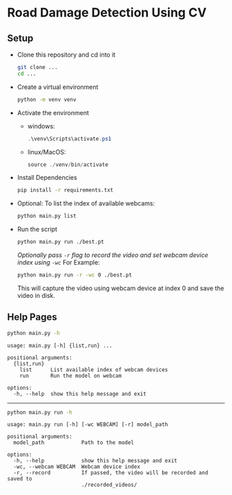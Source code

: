 # Road Damage Detection Using CV

## Setup

- Clone this repository and cd into it
    ```bash
    git clone ... 
    cd ...
    ```

-  Create a virtual environment
    ```bash
    python -m venv venv
    ```
-  Activate the environment
    * windows:
        ```powershell
        .\venv\Scripts\activate.ps1
        ```
    * linux/MacOS:
        ```powershell
        source ./venv/bin/activate
        ```

- Install Dependencies
    ```bash
    pip install -r requirements.txt
    ```
- Optional: To list the index of available webcams:
    ```bash
    python main.py list
    ```
 
- Run the script
    ```bash
    python main.py run ./best.pt
    ```

    *Optionally pass `-r` flag to record the video and set webcam device index using `-wc`*
    For Example:
    ```bash
    python main.py run -r -wc 0 ./best.pt
    ```
    This will capture the video using webcam device at index 0 and save the video in disk.


## Help Pages

```bash
python main.py -h
```

```text
usage: main.py [-h] {list,run} ...

positional arguments:
  {list,run}
    list      List available index of webcam devices
    run       Run the model on webcam

options:
  -h, --help  show this help message and exit
```


---

```bash
python main.py run -h
```
```text
usage: main.py run [-h] [-wc WEBCAM] [-r] model_path

positional arguments:
  model_path            Path to the model

options:
  -h, --help            show this help message and exit
  -wc, --webcam WEBCAM  Webcam device index
  -r, --record          If passed, the video will be recorded and saved to
                        ./recorded_videos/

```
